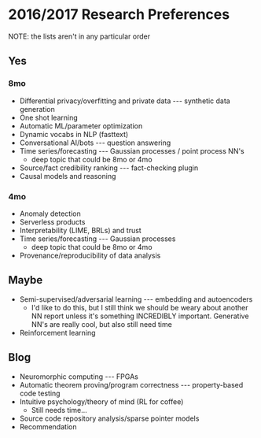 # 2016/2017 Research Preferences

NOTE: the lists aren't in any particular order

## Yes

### 8mo
- Differential privacy/overfitting and private data --- synthetic data
  generation
- One shot learning
- Automatic ML/parameter optimization
- Dynamic vocabs in NLP (fasttext)
- Conversational AI/bots --- question answering
- Time series/forecasting --- Gaussian processes / point process NN's
    - deep topic that could be 8mo or 4mo
- Source/fact credibility ranking --- fact-checking plugin
- Causal models and reasoning

### 4mo
- Anomaly detection
- Serverless products
- Interpretability (LIME, BRLs) and trust
- Time series/forecasting --- Gaussian processes
    - deep topic that could be 8mo or 4mo
- Provenance/reproducibility of data analysis

## Maybe
- Semi-supervised/adversarial learning --- embedding and autoencoders
    - I'd like to do this, but I still think we should be weary about another NN
      report unless it's something INCREDIBLY important. Generative NN's are
      really cool, but also still need time
- Reinforcement learning


## Blog
- Neuromorphic computing --- FPGAs
- Automatic theorem proving/program correctness --- property-based code testing
- Intuitive psychology/theory of mind (RL for coffee)
    - Still needs time...
- Source code repository analysis/sparse pointer models
- Recommendation
